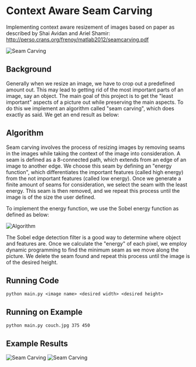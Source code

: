 # Context Aware Seam Carving
Implementing context aware resizement of images based on paper as described by Shai Avidan and Ariel Shamir: http://perso.crans.org/frenoy/matlab2012/seamcarving.pdf

![Seam Carving](http://i.imgur.com/vWPqYKT.gif)

## Background

Generally when we resize an image, we have to crop out a predefined amount out. This may lead to getting rid of the most important parts of an image, say an object. The main goal of this project is to get the "least important" aspects of a picture out while preserving the main aspects. To do this we implement an algorithm called "seam carving", which does exactly as said. We get an end result as below:

## Algorithm

Seam carving involves the process of resizing images by removing seams in the images while taking the context of the image into consideration. A seam is defined as a 8-connected path, which extends from an edge of an image to another edge. We choose this seam by defining an "energy function", which differentiates the important features (called high energy) from the not important features (called low energy). Once we generate a finite amount of seams for consideration, we select the seam with the least energy. This seam is then removed, and we repeat this process until the image is of the size the user defined. 


To implement the energy function, we use the Sobel energy function as defined as below: 

![Algorithm](http://i.imgur.com/KU8WC5u.png)

The Sobel edge detection filter is a good way to determine where object and features are. Once we calculate the "energy" of each pixel, we employ dynamic programming to find the minimum seam as we move along the picture. We delete the seam found and repeat this process until the image is of the desired height.

## Running Code
```
python main.py <image name> <desired width> <desired height>
```
## Running on Example
```
python main.py couch.jpg 375 450
```

## Example Results

![Seam Carving](http://imgur.com/2qZWViy.png)
![Seam Carving](http://imgur.com/QyAR5c8.png)